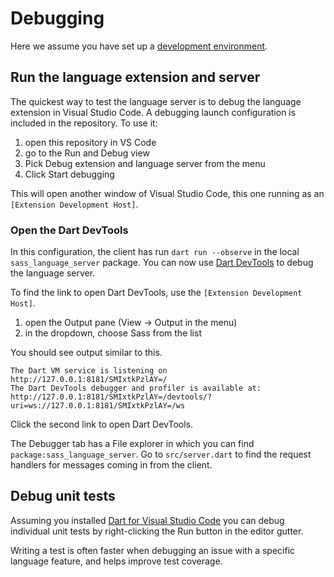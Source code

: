 # Debugging

Here we assume you have set up a [development environment](./development-environment.md).

## Run the language extension and server

The quickest way to test the language server is to debug the language extension in Visual Studio Code. A debugging launch configuration is included in the repository. To use it:

1. open this repository in VS Code
2. go to the Run and Debug view
3. Pick Debug extension and language server from the menu
4. Click Start debugging

This will open another window of Visual Studio Code, this one running as an `[Extension Development Host]`.

### Open the Dart DevTools

In this configuration, the client has run `dart run --observe` in the local `sass_language_server` package. You can now use [Dart DevTools](https://dart.dev/tools/dart-devtools) to debug the language server.

To find the link to open Dart DevTools, use the `[Extension Development Host]`.

1. open the Output pane (View -> Output in the menu)
2. in the dropdown, choose Sass from the list

You should see output similar to this.

```
The Dart VM service is listening on http://127.0.0.1:8181/SMIxtkPzlAY=/
The Dart DevTools debugger and profiler is available at: http://127.0.0.1:8181/SMIxtkPzlAY=/devtools/?uri=ws://127.0.0.1:8181/SMIxtkPzlAY=/ws
```

Click the second link to open Dart DevTools.

The Debugger tab has a File explorer in which you can find `package:sass_language_server`. Go to `src/server.dart` to find the request handlers for messages coming in from the client.

## Debug unit tests

Assuming you installed [Dart for Visual Studio Code](https://marketplace.visualstudio.com/items?itemName=Dart-Code.dart-code) you can debug individual unit tests by right-clicking the Run button in the editor gutter.

Writing a test is often faster when debugging an issue with a specific language feature, and helps improve test coverage.
